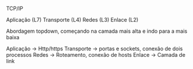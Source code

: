 TCP/IP


Aplicação (L7)
Transporte (L4)
Redes (L3)
Enlace (L2)


Abordagem topdown, começando na camada mais alta e indo para a mais baixa

Aplicação -> Http/https
Transporte -> portas e sockets, conexão de dois processos
Redes -> Roteamento, conexão de hosts
Enlace -> Camada de link


